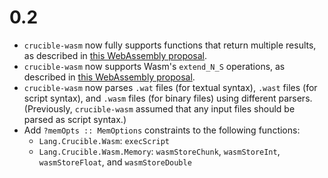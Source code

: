 # 0.2
* `crucible-wasm` now fully supports functions that return multiple results,
  as described in
  [this WebAssembly proposal](https://github.com/WebAssembly/spec/pull/1145).
* `crucible-wasm` now supports Wasm's `extend_N_S` operations, as described in
  [this WebAssembly proposal](https://github.com/WebAssembly/spec/pull/1144).
* `crucible-wasm` now parses `.wat` files (for textual syntax), `.wast` files
  (for script syntax), and `.wasm` files (for binary files) using different
  parsers. (Previously, `crucible-wasm` assumed that any input files should be
  parsed as script syntax.)
* Add `?memOpts :: MemOptions` constraints to the following functions:
  * `Lang.Crucible.Wasm`: `execScript`
  * `Lang.Crucible.Wasm.Memory`: `wasmStoreChunk`, `wasmStoreInt`,
    `wasmStoreFloat`, and `wasmStoreDouble`
